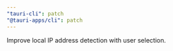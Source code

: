 ```yaml
---
"tauri-cli": patch
"@tauri-apps/cli": patch
---
```


Improve local IP address detection with user selection.
